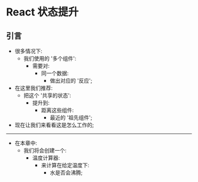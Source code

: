 # React 状态提升

## 引言

- 很多情况下:
  - 我们使用的 '多个组件':
    - 需要对:
      - 同一个数据:
        - 做出对应的 '反应';
- 在这里我们推荐:
  - 把这个 '共享的状态':
    - 提升到:
      - 距离这些组件:
        - 最近的 '祖先组件';
- 现在让我们来看看这是怎么工作的;

---

- 在本章中:
  - 我们将会创建一个:
    - 温度计算器:
      - 来计算在给定温度下:
        - 水是否会沸腾;
